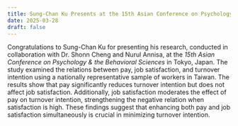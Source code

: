 ```yaml
---
title: Sung-Chan Ku Presents at the 15th Asian Conference on Psychology & the Behavioral Sciences
date: 2025-03-28
draft: false
---
```


Congratulations to Sung-Chan Ku for presenting his research, conducted in collaboration with Dr. Shonn Cheng and Nurul Annisa, at the *15th Asian Conference on Psychology & the Behavioral Sciences* in Tokyo, Japan. The study examined the relations between pay, job satisfaction, and turnover intention using a nationally representative sample of workers in Taiwan. The results show that pay significantly reduces turnover intention but does not affect job satisfaction. Additionally, job satisfaction moderates the effect of pay on turnover intention, strengthening the negative relation when satisfaction is high. These findings suggest that enhancing both pay and job satisfaction simultaneously is crucial in minimizing turnover intention.
